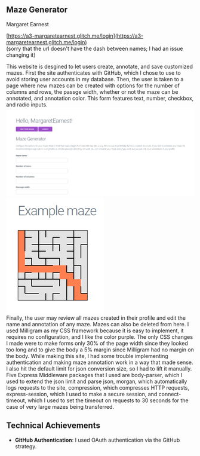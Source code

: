 ## Maze Generator

Margaret Earnest

[https://a3-margaretearnest.glitch.me/login](https://a3-margaretearnest.glitch.me/login)  
(sorry that the url doesn't have the dash between names; I had an issue changing it)

This website is desgined to let users create, annotate, and save customized mazes. First the site authenticates with GitHub,
which I chose to use to avoid storing user accounts in my database. Then, the user is taken to a page where new mazes can be created
with options for the number of columns and rows, the passge width, whether or not the maze can be annotated, and annotation color.
This form features text, number, checkbox, and radio inputs.  
![Maze creation page](makeMaze.PNG)
![Example maze](exampleMaze.PNG)  
Finally, the user may review all mazes created in their profile and edit the name and annotation of any maze. Mazes can also be deleted
from here. I used Milligram as my CSS framework because it is easy to implement, it requires no configuration, and I like the color purple.
The only CSS changes I made were to make forms only 30% of the page width since they looked too long and to give the body a 5% margin since
Milligram had no margin on the body. While making this site, I had some trouble implementing authentication and making maze annotation work
in a way that made sense. I also hit the default limit for json conversion size, so I had to lift it manually. Five Express Middleware packages
that I used are body-parser, which I used to extend the json limit and parse json, morgan, which automatically logs requests to the site, compression,
which compresses HTTP requests, express-session, which I used to make a secure session, and connect-timeout, which I used to set the timeout
on requests to 30 seconds for the case of very large mazes being transferred.

## Technical Achievements

- **GitHub Authentication**: I used OAuth authentication via the GitHub strategy.
